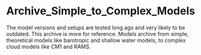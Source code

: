 # Archive_Simple_to_Complex_Models

The model versions and setups are tested long ago and very likely to be outdated. This archive is more for reference.
Models archive from simple, theoretical models like barotropic and shallow water models, to complex cloud models like CM1 and RAMS.
